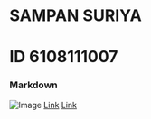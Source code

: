# SAMPAN SURIYA
# ID 6108111007
### Markdown
![Image](http://sampan6108111007.github.io/mycool/black.jpg)
[Link](https://www.facebook.com/profile.php?id=100029279708428)
[Link](https://sampan6108111007.github.io/MYPROFILE/hello.htm)
